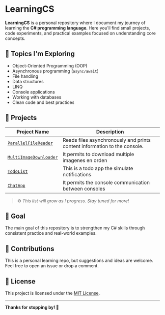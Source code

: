 # LearningCS

**LearningCS** is a personal repository where I document my journey of learning the **C# programming language**. Here you'll find small projects, code experiments, and practical examples focused on understanding core concepts.

## 🚀 Topics I'm Exploring

- Object-Oriented Programming (OOP)
- Asynchronous programming (`async/await`)
- File handling
- Data structures
- LINQ
- Console applications
- Working with databases
- Clean code and best practices

## 📁 Projects

| Project Name                      | Description                                                                 |
|----------------------------------|-----------------------------------------------------------------------------|
| [`ParallelFileReader`](./ParallelFileReader)           | Reads files asynchronously and prints content information to the console.              |
| [`MultiImageDownloader`](./MultiImageDownloader)     | It permits to download multiple imagenes en orden                      |
| [`TodoList`](./TodoList)     | This is a todo app the simulate notifications                    |
| [`ChatApp`](./ChatApp)     | It permits the console communication between consoles                    |

> ⚙️ *This list will grow as I progress. Stay tuned for more!*

## 🎯 Goal

The main goal of this repository is to strengthen my C# skills through consistent practice and real-world examples.

## 💬 Contributions

This is a personal learning repo, but suggestions and ideas are welcome. Feel free to open an issue or drop a comment.

## 📄 License

This project is licensed under the [MIT License](LICENSE).

---

**Thanks for stopping by! 🙌**
